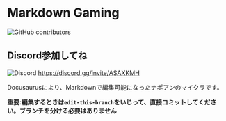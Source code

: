 # Markdown Gaming

![GitHub contributors](https://img.shields.io/github/contributors/sasigume/napoancom-md)

## Discord参加してね

![Discord](https://img.shields.io/discord/390466362373570561)
https://discord.gg/invite/ASAXKMH

Docusaurusにより、Markdownで編集可能になったナポアンのマイクラです。

**重要:編集するときは`edit-this-branch`をいじって、直接コミットしてください。ブランチを分ける必要はありません**